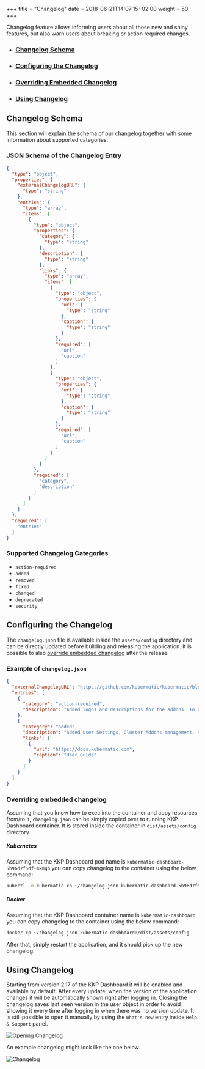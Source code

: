 +++
title = "Changelog"
date = 2018-06-21T14:07:15+02:00
weight = 50
+++

Changelog feature allows informing users about all those new and shiny features, but also warn users about breaking
or action required changes.

- ### [Changelog Schema](#changelog-schema)
- ### [Configuring the Changelog](#configuring-the-changelog)
- ### [Overriding Embedded Changelog](#overriding-embedded-changelog)
- ### [Using Changelog](#using-changelog)

## Changelog Schema

This section will explain the schema of our changelog together with some information about supported categories.

### JSON Schema of the Changelog Entry
```json
{
  "type": "object",
  "properties": {
    "externalChangelogURL": {
      "type": "string"
    },
    "entries": {
      "type": "array",
      "items": [
        {
          "type": "object",
          "properties": {
            "category": {
              "type": "string"
            },
            "description": {
              "type": "string"
            },
            "links": {
              "type": "array",
              "items": [
                {
                  "type": "object",
                  "properties": {
                    "url": {
                      "type": "string"
                    },
                    "caption": {
                      "type": "string"
                    }
                  },
                  "required": [
                    "url",
                    "caption"
                  ]
                },
                {
                  "type": "object",
                  "properties": {
                    "url": {
                      "type": "string"
                    },
                    "caption": {
                      "type": "string"
                    }
                  },
                  "required": [
                    "url",
                    "caption"
                  ]
                }
              ]
            }
          },
          "required": [
            "category",
            "description"
          ]
        }
      ]
    }
  },
  "required": [
    "entries"
  ]
}
```

### Supported Changelog Categories
- `action-required`
- `added`
- `removed`
- `fixed`
- `changed`
- `deprecated`
- `security`

## Configuring the Changelog

The `changelog.json` file is available inside the `assets/config` directory and can be directly updated before building
and releasing the application. It is possible to also [override embedded changelog](#overriding-embedded-changelog)
after the release.

### Example of `changelog.json`

```json
{
  "externalChangelogURL": "https://github.com/kubermatic/kubermatic/blob/release/v2.17/CHANGELOG.md#kubermatic-217",
  "entries": [
    {
      "category": "action-required",
      "description": "Added logos and descriptions for the addons. In order to see the logos and description, addons have to be configured with AddonConfig CRDs with the same names as addons."
    },
    {
      "category": "added",
      "description": "Added User Settings, Cluster Addons management, RBAC management functionality and new Project View",
      "links": [
        {
          "url": "https://docs.kubermatic.com",
          "caption": "User Guide"
        }
      ]
    }
  ]
}
```

### Overriding embedded changelog

Assuming that you know how to exec into the container and copy resources from/to it, `changelog.json` can be simply
copied over to running KKP Dashboard container. It is stored inside the container in `dist/assets/config` directory.

##### Kubernetes
Assuming that the KKP Dashboard pod name is `kubermatic-dashboard-5b96d7f5df-mkmgh` you can copy changelog to the container
using the below command:

```bash
kubectl -n kubermatic cp ~/changelog.json kubermatic-dashboard-5b96d7f5df-mkmgh:/dist/assets/config 
```

##### Docker
Assuming that the KKP Dashboard container name is `kubermatic-dashboard` you can copy changelog to the container using
the below command:

```bash
docker cp ~/changelog.json kubermatic-dashboard:/dist/assets/config
```

After that, simply restart the application, and it should pick up the new changelog.

## Using Changelog

Starting from version 2.17 of the KKP Dashboard it will be enabled and available by default. After every update, when the
version of the application changes it will be automatically shown right after logging in. Closing the changelog saves
last seen version in the user object in order to avoid showing it every time after logging in when there was no version
update. It is still possible to open it manually by using the `What's new` entry inside `Help & Support` panel.

![Opening Changelog](/img/kubermatic/v2.18/ui/opening_changelog.png?classes=shadow,border)

An example changelog might look like the one below.

![Changelog](/img/kubermatic/v2.18/ui/changelog.png?classes=shadow,border)

